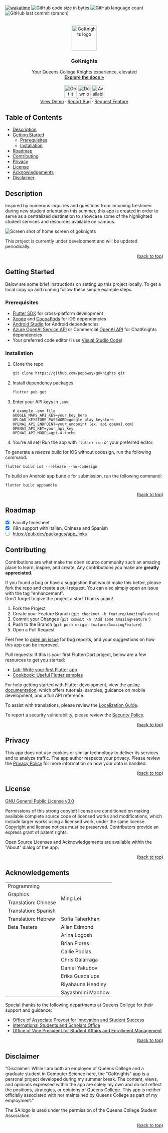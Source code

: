 <a name="readme-top"></a>
[![wakatime](https://wakatime.com/badge/github/popoway/goknights.svg)](https://wakatime.com/badge/github/popoway/goknights) 
![GitHub code size in bytes](https://img.shields.io/github/languages/code-size/popoway/goknights)
![GitHub language count](https://img.shields.io/github/languages/count/popoway/goknights)
![GitHub last commit (branch)](https://img.shields.io/github/last-commit/popoway/goknights/main)

<!-- PROJECT LOGO -->
<br />
<div align="center">
  <a href="https://github.com/popoway/goknights">
    <img src="assets/icon/icon.png" alt="GoKnights logo" width="80" height="80">
  </a>

  <h3 align="center">GoKnights</h3>

  <p align="center">
    Your Queens College Knights experience, elevated
    <br />
    <a href="#readme-toc"><strong>Explore the docs »</strong></a>
    <br />
    <br />
    <a href="https://play.google.com/store/apps/details?id=com.popoway.goknights" target="_blank">
      <img src="assets/docs/googleplay-badge.png" alt="Get it on Google Play" height="40">
    </a>
    <a href="https://apps.apple.com/us/app/goknights/id6463623285?platform=ipad" target="_blank">
      <img src="assets/docs/appstore-badge.png" alt="Download on the App Store" height="40">
    </a>
    <a href="https://testflight.apple.com/join/74kqoOhR" target="_blank">
      <img src="assets/docs/testflight-badge.png" alt="Available on Apple TestFlight" height="40">
    </a>
    <br />
    <a href="https://apps.apple.com/us/app/goknights/id6463623285?platform=ipad" target="_blank">View Demo</a>
    ·
    <a href="https://github.com/popoway/goknights/issues">Report Bug</a>
    ·
    <a href="https://github.com/popoway/goknights/issues">Request Feature</a>
  </p>
</div>

## Table of Contents
<a name="readme-toc"></a>
- [Description](#description)
- [Getting Started](#getting-started)
  - [Prerequisites](#prerequisites)
  - [Installation](#installation)
- [Roadmap](#roadmap)
- [Contributing](#contributing)
- [Privacy](#privacy)
- [License](#license)
- [Acknowledgements](#acknowledgements)
- [Disclaimer](#disclaimer)

## Description

Inspired by numerous inquiries and questions from incoming freshmen during new student orientation this summer, this app is created in order to serve as a centralized destination to showcase some of the highlighted student services and resources available on campus.

![Screen shot of home screen of goknights](./assets/screenshots/app_overview.jpg)

This project is currently under development and will be updated periodically.

<p align="right">(<a href="#readme-top">back to top</a>)</p>

## Getting Started

Below are some brief instructions on setting up this project locally. To get a local copy up and running follow these simple example steps.

### Prerequisites

* [Flutter SDK](https://flutter.dev/docs/get-started/install) for cross-platform development
* [Xcode](https://developer.apple.com/xcode/) and [CocoaPods](https://cocoapods.org/) for iOS dependencies
* [Android Studio](https://developer.android.com/studio) for Android dependencies
* [Azure OpenAI Service API](https://azure.microsoft.com/en-us/products/ai-services/openai-service) or Commercial [OpenAI API](https://platform.openai.com/) for ChatKnights dependencies
* Your preferred code editor (I use [Visual Studio Code](https://code.visualstudio.com/))

### Installation

1. Clone the repo
   ```sh
   git clone https://github.com/popoway/goknights.git
   ```
2. Install dependency packages
   ```sh
   flutter pub get
   ```
3. Enter your API keys in `.env`:
   ```
   # example .env file
   GOOGLE_MAPS_API_KEY=your_key_here
   UPLOAD_KEYSTORE_PASSWORD=google_play_keystore
   OPENAI_API_ENDPOINT=your_endpoint (ex. api.openai.com)
   OPENAI_API_KEY=your_api_key
   OPENAI_API_MODEL=gpt-4-turbo
   ```
4. You're all set! Run the app with `flutter run` or your preferred editor.

To generate a _release_ build for iOS without codesign, run the following command:
```
flutter build ios --release --no-codesign
```

To build an Android app bundle for submission, run the following command:
```
flutter build appbundle
```

<p align="right">(<a href="#readme-top">back to top</a>)</p>

## Roadmap

- [x] Faculty timesheet
- [x] i18n support with Italian, Chinese and Spanish
- [ ] https://pub.dev/packages/app_links

## Contributing

Contributions are what make the open source community such an amazing place to learn, inspire, and create. Any contributions you make are **greatly appreciated**.

If you found a bug or have a suggestion that would make this better, please fork the repo and create a pull request. You can also simply open an issue with the tag "enhancement".  
Don't forget to give the project a star! Thanks again!

1. Fork the Project
2. Create your Feature Branch (`git checkout -b feature/AmazingFeature`)
3. Commit your Changes (`git commit -m 'Add some AmazingFeature'`)
4. Push to the Branch (`git push origin feature/AmazingFeature`)
5. Open a Pull Request

Feel free to [open an issue](https://github.com/popoway/goknights/issues/new) for bug reports, and your suggestions on how this app can be improved.

Pull requests: If this is your first Flutter/Dart project, below are a few resources to get you started:

- [Lab: Write your first Flutter app](https://docs.flutter.dev/get-started/codelab)
- [Cookbook: Useful Flutter samples](https://docs.flutter.dev/cookbook)

For help getting started with Flutter development, view the
[online documentation](https://docs.flutter.dev/), which offers tutorials, samples, guidance on mobile development, and a full API reference.

To assist with translations, please review the [Localization Guide](https://github.com/popoway/goknights/wiki/Translations).

To report a security vulnerability, please review the [Security Policy](https://github.com/popoway/goknights/blob/main/SECURITY.md).

<p align="right">(<a href="#readme-top">back to top</a>)</p>

## Privacy

This app does not use cookies or similar technology to deliver its services and to analyze traffic. The app author respects your privacy. Please review the [Privacy Policy](https://github.com/popoway/goknights/blob/main/PRIVACY.md) for more information on how your data is handled.

<p align="right">(<a href="#readme-top">back to top</a>)</p>

## License

[GNU General Public License v3.0](https://github.com/popoway/goknights/blob/main/LICENSE)

Permissions of this strong copyleft license are conditioned on making available complete source code of licensed works and modifications, which include larger works using a licensed work, under the same license. Copyright and license notices must be preserved. Contributors provide an express grant of patent rights.

Open Source Licenses and Acknowledgements are available within the "About" dialog of the app.

<p align="right">(<a href="#readme-top">back to top</a>)</p>

## Acknowledgements

<table style="width: 100%;">
    <tbody>
        <tr>
            <td>Programming</td>
            <td rowspan=4>Ming Lei</td>
        </tr>
        <tr>
            <td>Graphics</td>
        </tr>
        <tr>
            <td>Translation: Chinese</td>
        </tr>
        <tr>
            <td>Translation: Spanish</td>
        </tr>
        <tr>
            <td>Translation: Hebrew</td>
            <td>Sofia Taherkhani</td>
        </tr>
        <tr>
            <td style="vertical-align: top;" rowspan=9>Beta Testers</td>
            <td>Allan Edmond</td>
        </tr>
        <tr>
            <td>Arina Logosh</td>
        </tr>
        <tr>
            <td>Brian Flores</td>
        </tr>
        <tr>
            <td>Callie Podias</td>
        </tr>
        <tr>
            <td>Chris Galarraga</td>
        </tr>
        <tr>
            <td>Daniel Yakubov</td>
        </tr>
        <tr>
            <td>Erika Guadalupe</td>
        </tr>
        <tr>
            <td>Riyahauna Headley</td>
        </tr>
        <tr>
            <td>Sayashmini Madhow</td>
        </tr>
    </tbody>
</table>

Special thanks to the following departments at Queens College for their support and guidance: 

- [Office of Associate Provost for Innovation and Student Success](https://www.qc.cuny.edu/student-success/)
- [International Students and Scholars Office](https://www.qc.cuny.edu/academics/iss/)
- [Office of Vice President for Student Affairs and Enrollment Management](https://www.qc.cuny.edu/student-affairs-enrollment-management/) 

<p align="right">(<a href="#readme-top">back to top</a>)</p>

## Disclaimer

"Disclaimer: While I am both an employee of Queens College and a graduate student in Computer Science here, the "GoKnights" app is a personal project developed during my summer break. The content, views, and opinions expressed within the app are solely my own and do not reflect the positions, strategies, or opinions of Queens College. This app is neither officially associated with nor maintained by Queens College as part of my employment."

The SA logo is used under the permission of the Queens College Student Association.

<p align="right">(<a href="#readme-top">back to top</a>)</p>
